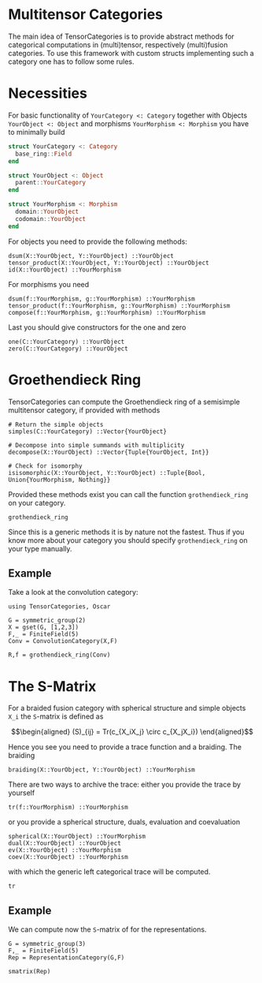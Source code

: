 # Multitensor Categories

The main idea of TensorCategories is to provide abstract methods for categorical computations in (multi)tensor, respectively (multi)fusion categories. To use this framework with custom structs implementing such a category one has to follow some rules.

# Necessities

For basic functionality of `YourCategory <: Category` together with Objects
`YourObject <: Object` and morphisms `YourMorphism <: Morphism` you have to minimally build

```julia
struct YourCategory <: Category
  base_ring::Field
end

struct YourObject <: Object
  parent::YourCategory
end

struct YourMorphism <: Morphism
  domain::YourObject
  codomain::YourObject
end
```

For objects you need to provide the following methods:

```
dsum(X::YourObject, Y::YourObject) ::YourObject
tensor_product(X::YourObject, Y::YourObject) ::YourObject
id(X::YourObject) ::YourMorphism
```

For morphisms you need

```
dsum(f::YourMorphism, g::YourMorphism) ::YourMorphism
tensor_product(f::YourMorphism, g::YourMorphism) ::YourMorphism
compose(f::YourMorphism, g::YourMorphism) ::YourMorphism
```

Last you should give constructors for the one and zero

```
one(C::YourCategory) ::YourObject
zero(C::YourCategory) ::YourObject
```

# Groethendieck Ring

TensorCategories can compute the Groethendieck ring of a semisimple multitensor category,
if provided with methods

```
# Return the simple objects
simples(C::YourCategory) ::Vector{YourObject}

# Decompose into simple summands with multiplicity
decompose(X::YourObject) ::Vector{Tuple{YourObject, Int}}

# Check for isomorphy
isisomorphic(X::YourObject, Y::YourObject) ::Tuple{Bool, Union{YourMorphism, Nothing}}
```

Provided these methods exist you can call the function `grothendieck_ring` on your
category.

```@docs
grothendieck_ring
```

Since this is a generic methods it is by nature not the fastest. Thus if you know more
about your category you should specify `grothendieck_ring` on your type manually.

## Example

Take a look at the convolution category:

```@setup Ex
using TensorCategories, Oscar
```


```@example Ex
G = symmetric_group(2)
X = gset(G, [1,2,3])
F,_ = FiniteField(5)
Conv = ConvolutionCategory(X,F)

R,f = grothendieck_ring(Conv)
```

# The S-Matrix

For a braided fusion category with spherical structure and simple objects ``X_i``
the ``S``-matrix is defined as

```math
\begin{aligned}
(S)_{ij} = Tr(c_{X_iX_j} \circ c_{X_jX_i})
\end{aligned}
```

Hence you see you need to provide a trace function and a braiding. The braiding

```
braiding(X::YourObject, Y::YourObject) ::YourMorphism
```

There are two ways to archive the trace: either you provide the trace by yourself

```
tr(f::YourMorphism) ::YourMorphism
```

or you provide a spherical structure, duals, evaluation and coevaluation

```
spherical(X::YourObject) ::YourMorphism
dual(X::YourObject) ::YourObject
ev(X::YourObject) ::YourMorphism
coev(X::YourObject) ::YourMorphism
```

with which the generic left categorical trace will be computed.

```@docs
tr
```

## Example

We can compute now the ``S``-matrix of for the representations.

```@example Ex
G = symmetric_group(3)
F,_ = FiniteField(5)
Rep = RepresentationCategory(G,F)

smatrix(Rep)
```

